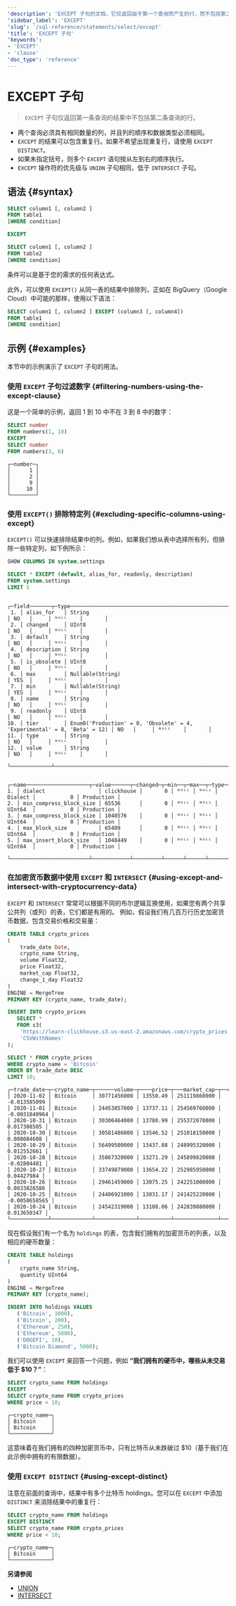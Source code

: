 ```yaml
---
'description': 'EXCEPT 子句的文档，它仅返回由于第一个查询而产生的行，而不包括第二个。'
'sidebar_label': 'EXCEPT'
'slug': '/sql-reference/statements/select/except'
'title': 'EXCEPT 子句'
'keywords':
- 'EXCEPT'
- 'clause'
'doc_type': 'reference'
---
```



# EXCEPT 子句

> `EXCEPT` 子句仅返回第一条查询的结果中不包括第二条查询的行。

- 两个查询必须具有相同数量的列，并且列的顺序和数据类型必须相同。
- `EXCEPT` 的结果可以包含重复行。如果不希望出现重复行，请使用 `EXCEPT DISTINCT`。
- 如果未指定括号，则多个 `EXCEPT` 语句按从左到右的顺序执行。
- `EXCEPT` 操作符的优先级与 `UNION` 子句相同，低于 `INTERSECT` 子句。

## 语法 {#syntax}

```sql
SELECT column1 [, column2 ]
FROM table1
[WHERE condition]

EXCEPT

SELECT column1 [, column2 ]
FROM table2
[WHERE condition]
```
条件可以是基于您的需求的任何表达式。

此外，可以使用 `EXCEPT()` 从同一表的结果中排除列，正如在 BigQuery（Google Cloud）中可能的那样，使用以下语法：

```sql
SELECT column1 [, column2 ] EXCEPT (column3 [, column4]) 
FROM table1 
[WHERE condition]
```

## 示例 {#examples}

本节中的示例演示了 `EXCEPT` 子句的用法。

### 使用 `EXCEPT` 子句过滤数字 {#filtering-numbers-using-the-except-clause}

这是一个简单的示例，返回 1 到 10 中不在 3 到 8 中的数字：

```sql title="Query"
SELECT number
FROM numbers(1, 10)
EXCEPT
SELECT number
FROM numbers(3, 6)
```

```response title="Response"
┌─number─┐
│      1 │
│      2 │
│      9 │
│     10 │
└────────┘
```

### 使用 `EXCEPT()` 排除特定列 {#excluding-specific-columns-using-except}

`EXCEPT()` 可以快速排除结果中的列。例如，如果我们想从表中选择所有列，但排除一些特定列，如下例所示：

```sql title="Query"
SHOW COLUMNS IN system.settings

SELECT * EXCEPT (default, alias_for, readonly, description)
FROM system.settings
LIMIT 5
```

```response title="Response"
    ┌─field───────┬─type─────────────────────────────────────────────────────────────────────┬─null─┬─key─┬─default─┬─extra─┐
 1. │ alias_for   │ String                                                                   │ NO   │     │ ᴺᵁᴸᴸ    │       │
 2. │ changed     │ UInt8                                                                    │ NO   │     │ ᴺᵁᴸᴸ    │       │
 3. │ default     │ String                                                                   │ NO   │     │ ᴺᵁᴸᴸ    │       │
 4. │ description │ String                                                                   │ NO   │     │ ᴺᵁᴸᴸ    │       │
 5. │ is_obsolete │ UInt8                                                                    │ NO   │     │ ᴺᵁᴸᴸ    │       │
 6. │ max         │ Nullable(String)                                                         │ YES  │     │ ᴺᵁᴸᴸ    │       │
 7. │ min         │ Nullable(String)                                                         │ YES  │     │ ᴺᵁᴸᴸ    │       │
 8. │ name        │ String                                                                   │ NO   │     │ ᴺᵁᴸᴸ    │       │
 9. │ readonly    │ UInt8                                                                    │ NO   │     │ ᴺᵁᴸᴸ    │       │
10. │ tier        │ Enum8('Production' = 0, 'Obsolete' = 4, 'Experimental' = 8, 'Beta' = 12) │ NO   │     │ ᴺᵁᴸᴸ    │       │
11. │ type        │ String                                                                   │ NO   │     │ ᴺᵁᴸᴸ    │       │
12. │ value       │ String                                                                   │ NO   │     │ ᴺᵁᴸᴸ    │       │
    └─────────────┴──────────────────────────────────────────────────────────────────────────┴──────┴─────┴─────────┴───────┘

   ┌─name────────────────────┬─value──────┬─changed─┬─min──┬─max──┬─type────┬─is_obsolete─┬─tier───────┐
1. │ dialect                 │ clickhouse │       0 │ ᴺᵁᴸᴸ │ ᴺᵁᴸᴸ │ Dialect │           0 │ Production │
2. │ min_compress_block_size │ 65536      │       0 │ ᴺᵁᴸᴸ │ ᴺᵁᴸᴸ │ UInt64  │           0 │ Production │
3. │ max_compress_block_size │ 1048576    │       0 │ ᴺᵁᴸᴸ │ ᴺᵁᴸᴸ │ UInt64  │           0 │ Production │
4. │ max_block_size          │ 65409      │       0 │ ᴺᵁᴸᴸ │ ᴺᵁᴸᴸ │ UInt64  │           0 │ Production │
5. │ max_insert_block_size   │ 1048449    │       0 │ ᴺᵁᴸᴸ │ ᴺᵁᴸᴸ │ UInt64  │           0 │ Production │
   └─────────────────────────┴────────────┴─────────┴──────┴──────┴─────────┴─────────────┴────────────┘
```

### 在加密货币数据中使用 `EXCEPT` 和 `INTERSECT` {#using-except-and-intersect-with-cryptocurrency-data}

`EXCEPT` 和 `INTERSECT` 常常可以根据不同的布尔逻辑互换使用，如果您有两个共享公共列（或列）的表，它们都是有用的。
例如，假设我们有几百万行历史加密货币数据，包含交易价格和交易量：

```sql title="Query"
CREATE TABLE crypto_prices
(
    trade_date Date,
    crypto_name String,
    volume Float32,
    price Float32,
    market_cap Float32,
    change_1_day Float32
)
ENGINE = MergeTree
PRIMARY KEY (crypto_name, trade_date);

INSERT INTO crypto_prices
   SELECT *
   FROM s3(
    'https://learn-clickhouse.s3.us-east-2.amazonaws.com/crypto_prices.csv',
    'CSVWithNames'
);

SELECT * FROM crypto_prices
WHERE crypto_name = 'Bitcoin'
ORDER BY trade_date DESC
LIMIT 10;
```

```response title="Response"
┌─trade_date─┬─crypto_name─┬──────volume─┬────price─┬───market_cap─┬──change_1_day─┐
│ 2020-11-02 │ Bitcoin     │ 30771456000 │ 13550.49 │ 251119860000 │  -0.013585099 │
│ 2020-11-01 │ Bitcoin     │ 24453857000 │ 13737.11 │ 254569760000 │ -0.0031840964 │
│ 2020-10-31 │ Bitcoin     │ 30306464000 │ 13780.99 │ 255372070000 │   0.017308505 │
│ 2020-10-30 │ Bitcoin     │ 30581486000 │ 13546.52 │ 251018150000 │   0.008084608 │
│ 2020-10-29 │ Bitcoin     │ 56499500000 │ 13437.88 │ 248995320000 │   0.012552661 │
│ 2020-10-28 │ Bitcoin     │ 35867320000 │ 13271.29 │ 245899820000 │   -0.02804481 │
│ 2020-10-27 │ Bitcoin     │ 33749879000 │ 13654.22 │ 252985950000 │    0.04427984 │
│ 2020-10-26 │ Bitcoin     │ 29461459000 │ 13075.25 │ 242251000000 │  0.0033826586 │
│ 2020-10-25 │ Bitcoin     │ 24406921000 │ 13031.17 │ 241425220000 │ -0.0058658565 │
│ 2020-10-24 │ Bitcoin     │ 24542319000 │ 13108.06 │ 242839880000 │   0.013650347 │
└────────────┴─────────────┴─────────────┴──────────┴──────────────┴───────────────┘
```

现在假设我们有一个名为 `holdings` 的表，包含我们拥有的加密货币的列表，以及相应的硬币数量：

```sql
CREATE TABLE holdings
(
    crypto_name String,
    quantity UInt64
)
ENGINE = MergeTree
PRIMARY KEY (crypto_name);

INSERT INTO holdings VALUES
   ('Bitcoin', 1000),
   ('Bitcoin', 200),
   ('Ethereum', 250),
   ('Ethereum', 5000),
   ('DOGEFI', 10),
   ('Bitcoin Diamond', 5000);
```

我们可以使用 `EXCEPT` 来回答一个问题，例如 **“我们拥有的硬币中，哪些从未交易低于 $10？”**：

```sql title="Query"
SELECT crypto_name FROM holdings
EXCEPT
SELECT crypto_name FROM crypto_prices
WHERE price < 10;
```

```response title="Response"
┌─crypto_name─┐
│ Bitcoin     │
│ Bitcoin     │
└─────────────┘
```

这意味着在我们拥有的四种加密货币中，只有比特币从未跌破过 $10（基于我们在此示例中拥有的有限数据）。

### 使用 `EXCEPT DISTINCT` {#using-except-distinct}

注意在前面的查询中，结果中有多个比特币 holdings。您可以在 `EXCEPT` 中添加 `DISTINCT` 来消除结果中的重复行：

```sql title="Query"
SELECT crypto_name FROM holdings
EXCEPT DISTINCT
SELECT crypto_name FROM crypto_prices
WHERE price < 10;
```

```response title="Response"
┌─crypto_name─┐
│ Bitcoin     │
└─────────────┘
```

**另请参阅**

- [UNION](/sql-reference/statements/select/union)
- [INTERSECT](/sql-reference/statements/select/intersect)
